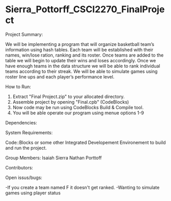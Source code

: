 # Sierra_Pottorff_CSCI2270_FinalProject

Project Summary:

We will be implementing a program that will organize basketball team’s information 
using hash tables. Each team will be established with their names, win/lose ration, 
ranking and its roster. Once teams are added to the table we will begin to update 
their wins and loses accordingly. Once we have enough teams in the data structure 
we will be able to rank individual teams according to their streak. We will be able 
to simulate games using roster line ups and each player’s performance level.

How to Run:

1) Extract "Final Project.zip" to your allocated directory.
2) Assemble project by opening "Final.cpb" (CodeBlocks)
3) Now code may be run using CodeBlocks Build & Compile tool.
4) You will be able operate our program using menue options 1-9

Dependencies:

System Requirements:

Code::Blocks or some other Integrated Developement Environement to build and run the project.

Group Members:
Isaiah Sierra
Nathan Porttoff

Contributors:

Open issus/bugs:

-If you create a team named F it doesn't get ranked.
-Wanting to simulate games using player status


